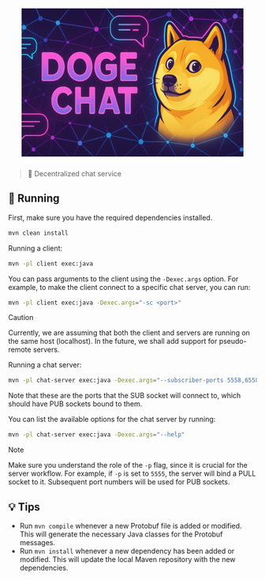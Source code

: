 <h1 align="center">
    <img src=".github/assets/logo.png" height="300" />
</h1>

> 📱 Decentralized chat service

## 🏃 Running

First, make sure you have the required dependencies installed.

```bash
mvn clean install
```

Running a client:

```bash
mvn -pl client exec:java
```

You can pass arguments to the client using the `-Dexec.args` option. For example, to make the client connect to a specific chat server, you can run:

```bash
mvn -pl client exec:java -Dexec.args="-sc <port>"
```

> [!CAUTION]
> Currently, we are assuming that both the client and servers are running on the same host (localhost). In the future, we shall add support for pseudo-remote servers.

Running a chat server:

```bash
mvn -pl chat-server exec:java -Dexec.args="--subscriber-ports 5558,6558"
```

Note that these are the ports that the SUB socket will connect to, which should have PUB sockets bound to them.

You can list the available options for the chat server by running:

```bash
mvn -pl chat-server exec:java -Dexec.args="--help"
```

> [!NOTE]
> Make sure you understand the role of the `-p` flag, since it is crucial for the server workflow. For example, if `-p` is set to `5555`, the server will bind a PULL socket to it. Subsequent port numbers will be used for PUB sockets.

## 💡 Tips

- Run `mvn compile` whenever a new Protobuf file is added or modified. This will generate the necessary Java classes for the Protobuf messages.
- Run `mvn install` whenever a new dependency has been added or modified. This will update the local Maven repository with the new dependencies.
